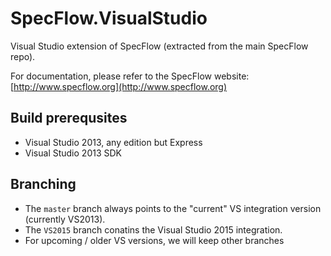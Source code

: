 # SpecFlow.VisualStudio

Visual Studio extension of SpecFlow (extracted from the main SpecFlow repo).

For documentation, please refer to the SpecFlow website: 
[http://www.specflow.org](http://www.specflow.org)

## Build prerequsites

- Visual Studio 2013, any edition but Express
- Visual Studio 2013 SDK

## Branching

- The `master` branch always points to the "current" VS integration version (currently VS2013).
- The `VS2015` branch conatins the Visual Studio 2015 integration.
- For upcoming / older VS versions, we will keep other branches

